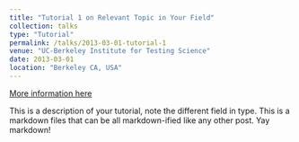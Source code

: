 ```yaml
---
title: "Tutorial 1 on Relevant Topic in Your Field"
collection: talks
type: "Tutorial"
permalink: /talks/2013-03-01-tutorial-1
venue: "UC-Berkeley Institute for Testing Science"
date: 2013-03-01
location: "Berkeley CA, USA"
---
```


[More information here](https://www.instagram.com/p/BtjMpC4no4I/)

This is a description of your tutorial, note the different field in type. This is a markdown files that can be all markdown-ified like any other post. Yay markdown!
